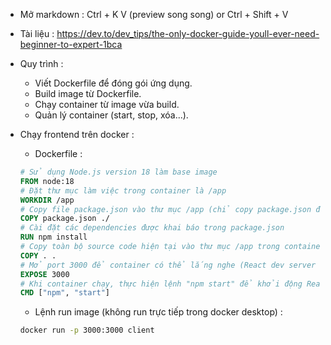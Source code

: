 - Mở markdown : Ctrl + K V (preview song song) or Ctrl + Shift + V
- Tài liệu :
  https://dev.to/dev_tips/the-only-docker-guide-youll-ever-need-beginner-to-expert-1bca

- Quy trình :

  - Viết Dockerfile để đóng gói ứng dụng.
  - Build image từ Dockerfile.
  - Chạy container từ image vừa build.
  - Quản lý container (start, stop, xóa...).

- Chạy frontend trên docker :
  - Dockerfile :
  ```dockerfile
  # Sử dụng Node.js version 18 làm base image
  FROM node:18
  # Đặt thư mục làm việc trong container là /app
  WORKDIR /app
  # Copy file package.json vào thư mục /app (chỉ copy package.json để tận dụng cache của Docker)
  COPY package.json ./
  # Cài đặt các dependencies được khai báo trong package.json
  RUN npm install
  # Copy toàn bộ source code hiện tại vào thư mục /app trong container
  COPY . .
  # Mở port 3000 để container có thể lắng nghe (React dev server chạy trên cổng này)
  EXPOSE 3000
  # Khi container chạy, thực hiện lệnh "npm start" để khởi động React development server
  CMD ["npm", "start"]
  ```
  - Lệnh run image (không run trực tiếp trong docker desktop) :
  ```cmd
  docker run -p 3000:3000 client
  ```

